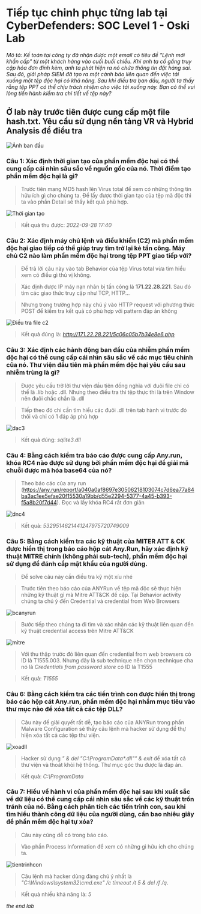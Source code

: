 # Tiếp tục chinh phục từng lab tại CyberDefenders: SOC Level 1 - Oski Lab

*Mô tả: Kế toán tại công ty đã nhận được một email có tiêu đề "Lệnh mới khẩn cấp" từ một khách hàng vào cuối buổi chiều. Khi anh ta cố gắng truy cập hóa đơn đính kèm, anh ta phát hiện ra nó chứa thông tin đặt hàng sai. Sau đó, giải pháp SIEM đã tạo ra một cảnh báo liên quan đến việc tải xuống một tệp độc hại có khả năng. Sau khi điều tra ban đầu, người ta thấy rằng tệp PPT có thể chịu trách nhiệm cho việc tải xuống này. Bạn có thể vui lòng tiến hành kiểm tra chi tiết về tệp này?*

## Ở lab này trước tiên được cung cấp một file hash.txt. Yêu cầu sử dụng nền tảng VR và Hybrid Analysis để điều tra
![Ảnh ban đầu](./images/0.1.png)

### Câu 1: Xác định thời gian tạo của phần mềm độc hại có thể cung cấp cái nhìn sâu sắc về nguồn gốc của nó. Thời điểm tạo phần mềm độc hại là gì?

> Trước tiên mang MD5 hash lên Virus total để xem có những thông tin hữu ích gì cho chúng ta. Để lấy được thời gian tạo của tệp mã độc thì ta vào phần Detail sẽ thấy kết quả phù hợp.

![Thời gian tạo](./images/1.1.png)

> Kết quả thu được: *2022-09-28 17:40*

### Câu 2: Xác định máy chủ lệnh và điều khiển (C2) mà phần mềm độc hại giao tiếp có thể giúp truy tìm trở lại kẻ tấn công. Máy chủ C2 nào làm phần mềm độc hại trong tệp PPT giao tiếp với?

> Để trả lời câu này vào tab Behavior của tệp Virus total vừa tìm hiểu xem có điều gì thú vị không.

> Xác định được IP máy nạn nhân bị tấn công là **171.22.28.221**. Sau đó tìm các giao thức truy cập như TCP, HTTP...

> Nhưng trong trường hợp này chú ý vào HTTP request với phương thức POST để kiểm tra kết quả có phù hợp với pattern đáp án không

![Điều tra file c2](./images/2.1.png)

>Kết quả đúng là: *http://171.22.28.221/5c06c05b7b34e8e6.php*

### Câu 3: Xác định các hành động ban đầu của nhiễm phần mềm độc hại có thể cung cấp cái nhìn sâu sắc về các mục tiêu chính của nó. Thư viện đầu tiên mà phần mềm độc hại yêu cầu sau nhiễm trùng là gì?

> Được yêu cầu trở lời thư viện đầu tiên đồng nghĩa với đuôi file chỉ có thể là .lib hoặc .dll. Nhưng theo điều tra thì tệp thực thi là trên Window nên đuôi chắc chắn là .dll

> Tiếp theo đó chi cần tìm hiểu các đuôi .dll trên tab hành vi trước đó thôi và chỉ có 1 đáp áp phù hợp

![dac3](./images/3.1.png)

> Kết quả đúng: *sqlite3.dll*

### Câu 4: Bằng cách kiểm tra báo cáo được cung cấp Any.run, khóa RC4 nào được sử dụng bởi phần mềm độc hại để giải mã chuỗi được mã hóa base64 của nó?

> Theo báo cáo của any run (https://any.run/report/a040a0af8697e30506218103074c7d6ea77a84ba3ac1ee5efae20f15530a19bb/d55e2294-5377-4a45-b393-f5a8b20f7d44). Đọc và lấy khóa RC4 rất đơn giản

![dnc4](./images/4.1.png)

>Kết quả: *5329514621441247975720749009*

### Câu 5: Bằng cách kiểm tra các kỹ thuật của MITER ATT & CK được hiển thị trong báo cáo hộp cát Any.Run, hãy xác định kỹ thuật MITRE chính (không phải sub-tech), phần mềm độc hại sử dụng để đánh cắp mật khẩu của người dùng.

> Để solve câu này cần điều tra kỹ một xíu nhé

> Trước tiên theo báo cáo của ANYRun về tệp mã độc sẽ thực hiện những kỹ thuật gì mà Mitre ATT&CK đề cập. Tại Behavior activity chúng ta chú ý đến Credential và credential from Web Browsers

![bcanyrun](./images/5.1.png) 

> Bước tiếp theo chúng ta đi tìm và xác nhận các kỹ thuật liên quan đến kỹ thuật credential access trên Mitre ATT&CK

![mitre](./images/5.2.png)

> Với thu thập trước đó liên quan đến credential from web browsers có ID là T1555.003. Nhưng đây là sub technique nên chọn technique cha nó là *Credentials from password store* có ID là T1555

>Kết quả: *T1555* 

### Câu 6: Bằng cách kiểm tra các tiến trình con được hiển thị trong báo cáo hộp cát Any.run, phần mềm độc hại nhắm mục tiêu vào thư mục nào để xóa tất cả các tệp DLL?
> Câu này để giải quyết rất dễ, tạo báo cáo của ANYRun trong phần Malware Configuration sẽ thấy câu lệnh mà hacker sử dụng để thự hiện xóa tất cả các tệp thư viện.

![xoadll](./images/6.1.png)

> Hacker sử dụng *" & del "C:\ProgramData\*.dll"" & exit* để xóa tất cả thư viện và thoát khỏi hệ thống. Thư mục góc thu được là đáp án.

> Kết quả: *C:\ProgramData*

### Câu 7: Hiểu về hành vi của phần mềm độc hại sau khi xuất sắc về dữ liệu có thể cung cấp cái nhìn sâu sắc về các kỹ thuật trốn tránh của nó. Bằng cách phân tích các tiến trình con, sau khi tìm hiểu thành công dữ liệu của người dùng, cần bao nhiêu giây để phần mềm độc hại tự xóa?

> Câu này cũng dễ có trong báo cáo.

>Vào phần Process Information để xem có những gì hữu ích cho chúng ta.

![tientrinhcon](./images/7.1.png)

> Câu lệnh mà hacker dùng đáng chú ý nhất là *"C:\Windows\system32\cmd.exe" /c timeout /t 5 & del /f /q*.

>Kết quả nhiều khả năng là: *5*

*the end lab*